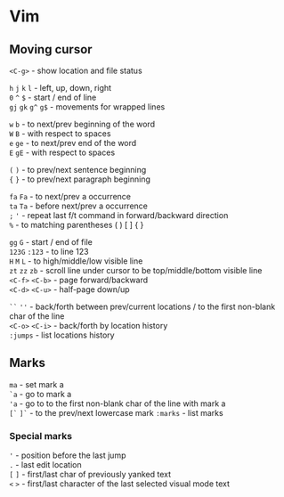 # Vim

## Moving cursor

`<C-g>` - show location and file status

`h` `j` `k` `l` - left, up, down, right  
`0` `^` `$` - start / end of line  
`gj` `gk` `g^` `g$` - movements for wrapped lines

`w` `b` - to next/prev beginning of the word  
`W` `B` - with respect to spaces  
`e` `ge` - to next/prev end of the word  
`E` `gE` - with respect to spaces

`(` `)` - to prev/next sentence beginning  
`{` `}` - to prev/next paragraph beginning

`fa` `Fa` - to next/prev a occurrence  
`ta` `Ta` - before next/prev a occurrence  
`;` `'` - repeat last f/t command in forward/backward direction  
`%` - to matching parentheses ( ) [ ] { }

`gg` `G` - start / end of file  
`123G` `:123` - to line 123  
`H` `M` `L` - to high/middle/low visible line  
`zt` `zz` `zb` - scroll line under cursor to be top/middle/bottom visible line  
`<C-f>` `<C-b>` - page forward/backward  
`<C-d>` `<C-u>` - half-page down/up

` `` `  `''` - back/forth between prev/current locations / to the first non-blank char of the line  
`<C-o>` `<C-i>` - back/forth by location history  
`:jumps` - list locations history


## Marks
`ma` - set mark a  
`` `a `` - go to mark a  
`'a` - go to to the first non-blank char of the line with mark a  
`` [` `` `` ]` `` - to the prev/next lowercase mark
`:marks` - list marks

### Special marks
`'` - position before the last jump  
`.` - last edit location  
`[` `]` - first/last char of previously yanked text  
`<` `>` - first/last character of the last selected visual mode text
